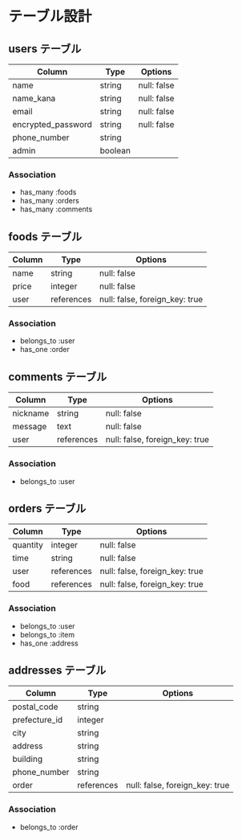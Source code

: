 # テーブル設計

## users テーブル

| Column             | Type     | Options     |
| ----------------   | -------- | ----------- |
| name               | string   | null: false |
| name_kana          | string   | null: false |
| email              | string   | null: false |
| encrypted_password | string   | null: false |
| phone_number       | string   |             |
| admin              | boolean  |             |

### Association
- has_many :foods
- has_many :orders
- has_many :comments

## foods テーブル

| Column                 | Type       | Options                        |
| ---------------------- | ---------- | ------------------------------ |
| name                   | string     | null: false                    |
| price                  | integer    | null: false                    |
| user                   | references | null: false, foreign_key: true |

### Association

- belongs_to :user
- has_one    :order

## comments テーブル

| Column                 | Type       | Options                        |
| ---------------------- | ---------- | ------------------------------ |
| nickname               | string     | null: false                    |
| message                | text       | null: false                    |
| user                   | references | null: false, foreign_key: true |

### Association

- belongs_to :user

## orders テーブル

| Column              | Type       | Options                        |
| ------------------- | ---------- | ------------------------------ |
| quantity            | integer    | null: false                    |
| time                | string     | null: false                    |
| user                | references | null: false, foreign_key: true | 
| food                | references | null: false, foreign_key: true |

### Association

- belongs_to :user
- belongs_to :item
- has_one    :address

## addresses テーブル

| Column              | Type       | Options                        |
| ------------------- | ---------- | ------------------------------ |
| postal_code         | string     |                                |
| prefecture_id       | integer    |                                |
| city                | string     |                                |
| address             | string     |                                |
| building            | string     |                                |
| phone_number        | string     |                                |
| order               | references | null: false, foreign_key: true |

### Association

- belongs_to :order